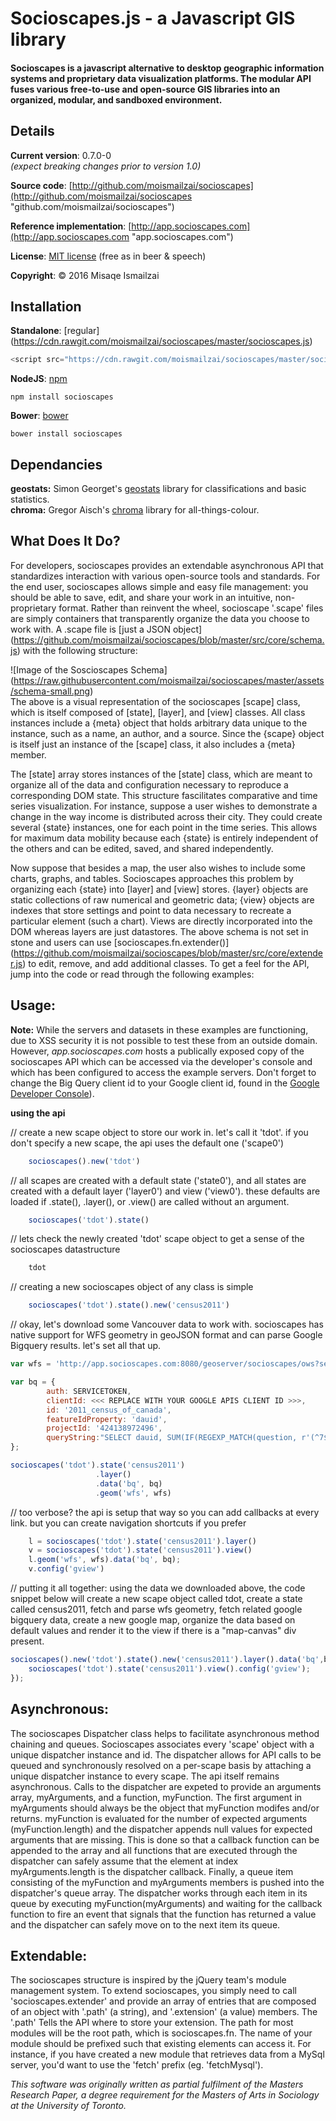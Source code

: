 # Socioscapes.js -  a Javascript GIS library

#### Socioscapes is a javascript alternative to desktop geographic information systems and proprietary data visualization platforms. The modular API fuses various free-to-use and open-source GIS libraries into an organized, modular, and sandboxed environment.


## Details
 
**Current version**: 0.7.0-0  
*(expect breaking changes prior to version 1.0)* 

**Source code**: [http://github.com/moismailzai/socioscapes](http://github.com/moismailzai/socioscapes "github.com/moismailzai/socioscapes")
 
**Reference implementation**: [http://app.socioscapes.com](http://app.socioscapes.com "app.socioscapes.com")
 
**License**: [MIT license](http://opensource.org/licenses/MIT "MIT license") (free as in beer & speech)
 
**Copyright**: &copy; 2016 Misaqe Ismailzai


## Installation  
 
**Standalone**: [regular] (https://cdn.rawgit.com/moismailzai/socioscapes/master/socioscapes.js)

```js
<script src="https://cdn.rawgit.com/moismailzai/socioscapes/master/socioscapes.js">
```

**NodeJS**: [npm](https://www.npmjs.com/package/socioscapes)

`npm install socioscapes`
 
**Bower**: [bower](http://bower.io/search/?q=socioscapes)

`bower install socioscapes`


## Dependancies 

**geostats:** Simon Georget's [geostats](https://github.com/simogeo/geostats) library for classifications and basic statistics.  
**chroma:** Gregor Aisch's [chroma](https://github.com/gka/chroma.js) library for all-things-colour.


## What Does It Do?

For developers, socioscapes provides an extendable asynchronous API that standardizes interaction with various open-source tools and standards. For the end user, socioscapes allows simple and easy file management: you should be able to save, edit, and share your work in an intuitive, non-proprietary format. Rather than reinvent the wheel, socioscape '.scape' files are simply containers that transparently organize the data you choose to work with. A .scape file is [just a JSON object] (https://github.com/moismailzai/socioscapes/blob/master/src/core/schema.js) with the following structure:

![Image of the Soscioscapes Schema]
(https://raw.githubusercontent.com/moismailzai/socioscapes/master/assets/schema-small.png)  
The above is a visual representation of the socioscapes [scape] class, which is itself composed of [state], [layer], and [view] classes. All class instances include a {meta} object that holds arbitrary data unique to the instance, such as a name, an author, and a source. Since the {scape} object is itself just an instance of the [scape] class, it also includes a {meta} member.  

The [state] array stores instances of the [state] class, which are meant to organize all of the data and configuration necessary to reproduce a corresponding DOM state. This structure fascilitates comparative and time series visualization. For instance, suppose a user wishes to demonstrate a change in the way income is distributed across their city. They could create several {state} instances, one for each point in the time series. This allows for maximum data mobility because each {state} is entirely independent of the others and can be edited, saved, and shared independently.  

Now suppose that besides a map, the user also wishes to include some charts, graphs, and tables. Socioscapes approaches this problem by organizing each {state} into [layer] and [view] stores. {layer} objects are static collections of raw numerical and geometric data; {view} objects are indexes that store settings and point to data necessary to recreate a particular element (such a chart). Views are directly incorporated into the DOM whereas layers are just datastores. The above schema is not set in stone and users can use [socioscapes.fn.extender()] (https://github.com/moismailzai/socioscapes/blob/master/src/core/extender.js) to edit, remove, and add additional classes. To get a feel for the API, jump into the code or read through the following examples:


## Usage:

**Note:** While the servers and datasets in these examples are functioning, due to XSS security it is not possible to test these from an outside domain. However, *app.socioscapes.com* hosts a publically exposed copy of the socioscapes API which can be accessed via the developer's console and which has been configured to access the example servers. Don't forget to change the Big Query client id to your Google client id, found in the [Google Developer Console](https://console.developers.google.com/)).

**using the api**   

// create a new scape object to store our work in. let's call it 'tdot'. if you don't specify a new scape, the api uses the default one ('scape0')  

```js
    socioscapes().new('tdot')
```

// all scapes are created with a default state ('state0'), and all states are created with a default layer ('layer0') and view ('view0'). these defaults are loaded if .state(), .layer(), or .view() are called without an argument. 

```js
    socioscapes('tdot').state()
```

// lets check the newly created 'tdot' scape object to get a sense of the socioscapes datastructure 

```js
    tdot  
```

// creating a new socioscapes object of any class is simple

```js
    socioscapes('tdot').state().new('census2011')
```

// okay, let's download some Vancouver data to work with. socioscapes has native support for WFS geometry in geoJSON format and can parse Google Bigquery results. let's set all that up.

```js
var wfs = 'http://app.socioscapes.com:8080/geoserver/socioscapes/ows?service=WFS&version=2.0.0&request=GetFeature&typeName=socioscapes:2011-canada-census-da&outputFormat=json&cql_filter=csduid=5915022'
```

```js
var bq = {
        auth: SERVICETOKEN,
        clientId: <<< REPLACE WITH YOUR GOOGLE APIS CLIENT ID >>>,
        id: '2011_census_of_canada',
        featureIdProperty: 'dauid',
        projectId: '424138972496',
        queryString:"SELECT dauid, SUM(IF(REGEXP_MATCH(question, r'(^7$)'),total,0)) as characteristic, SUM(IF(REGEXP_MATCH(question, r'(^7$)'),total,0)) as normalization, SUM(IF(REGEXP_MATCH(question, r'(^7$)'),total,0))/SUM(IF(REGEXP_MATCH(question, r'(^7$)'),total,0)) as total FROM [canada_census_2011.british_columbia] WHERE csduid CONTAINS '5915022' AND (REGEXP_MATCH(question, r'(^7$)') OR REGEXP_MATCH(question, r'(^7$)') )GROUP BY dauid;"
};
```

```js
socioscapes('tdot').state('census2011')
                   .layer()
                   .data('bq', bq)
                   .geom('wfs', wfs)
```

// too verbose? the api is setup that way so you can add callbacks at every link. but you can create navigation shortcuts if you prefer

```js
    l = socioscapes('tdot').state('census2011').layer()
    v = socioscapes('tdot').state('census2011').view()
    l.geom('wfs', wfs).data('bq', bq);
    v.config('gview')
```
// putting it all together: using the data we downloaded above, the code snippet below will create a new scape object called tdot, create a state called census2011, fetch and parse wfs geometry, fetch related google bigquery data, create a new google map, organize the data based on default values and render it to the view if there is a "map-canvas" div present.

```js
socioscapes().new('tdot').state().new('census2011').layer().data('bq',bq).geom('wfs',wfs, function(){
	socioscapes('tdot').state('census2011').view().config('gview');
}); 
```        


## Asynchronous:

The socioscapes Dispatcher class helps to facilitate asynchronous method chaining and queues. Socioscapes associates every 'scape' object with a unique dispatcher instance and id. The dispatcher allows for API calls to be queued and synchronously resolved on a per-scape basis by attaching a unique dispatcher instance to every scape. The api itself remains asynchronous. Calls to the dispatcher are expeted to provide an arguments array, myArguments, and a function, myFunction. The first argument in myArguments should always be the object that myFunction modifes and/or returns. myFunction is evaluated for the number of expected arguments (myFunction.length) and the dispatcher appends null values for expected arguments that are missing. This is done so that a callback function can be appended to the array and all functions that are executed through the dispatcher can safely assume that the element at index myArguments.length is the dispatcher callback. Finally, a queue item consisting of the myFunction and myArguments members is pushed into the dispatcher's queue array. The dispatcher works through each item in its queue by executing myFunction(myArguments) and waiting for the callback function to fire an event that signals that the function has returned a value and the dispatcher can safely move on to the next item its queue.


## Extendable:

The socioscapes structure is inspired by the jQuery team's module management system. To extend socioscapes, you simply need to call 'socioscapes.extender' and provide an array of entries that are composed of an object with '.path' (a string), and '.extension' (a value) members. The '.path' Tells the API where to store your extension. The path for most modules will be the root path, which is socioscapes.fn. The name of your module should be prefixed such that existing elements can access it. For instance, if you have created a new module that retrieves data from a MySql server, you'd want to use the 'fetch' prefix (eg. 'fetchMysql').

*This software was originally written as partial fulfilment of the Masters Research Paper, a degree requirement for the Masters of Arts in Sociology at the University of Toronto.*
